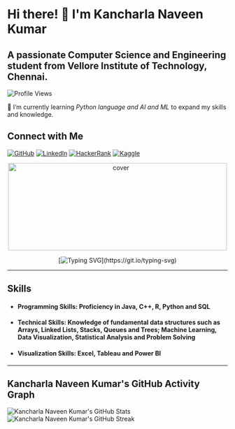 # Hi there! 👋 I'm Kancharla Naveen Kumar

## A passionate Computer Science and Engineering student from Vellore Institute of Technology, Chennai.

![Profile Views](https://komarev.com/ghpvc/?username=NAVEENDATAANALYST&color=blueviolet)

🌱 I’m currently learning *Python language and AI and ML* to expand my skills and knowledge.

## Connect with Me
[![GitHub](https://img.shields.io/badge/GitHub-Naveen-blue?logo=github&style=flat-square&logoColor=white)](https://github.com/NAVEENDATAANALYST)
[![LinkedIn](https://img.shields.io/badge/LinkedIn-Naveen-blue?logo=linkedin&style=flat-square&logoColor=white)](https://www.linkedin.com/in/kancharla-naveen-kumar-161a04238)
[![HackerRank](https://img.shields.io/badge/HackerRank-Naveen-green?logo=hackerrank&style=flat-square&logoColor=white)](https://www.hackerrank.com/kancharla_navee1?hr_r=1)
[![Kaggle](https://img.shields.io/badge/Kaggle-Naveen-orange?logo=kaggle&style=flat-square&logoColor=white)](https://www.kaggle.com/naveenkumar20bps1137)
<div align="center">
<img width="500" height="200" src="https://miro.medium.com/max/1444/1*Z5-lWkyzcRB5ahgm9qyxvg.png" alt="cover" />
</div>

<div align="center">
  
[![Typing SVG](https://readme-typing-svg.herokuapp.com?size=30&width=1000&lines=Welcome+To+Kancharla+Naveen+Kumar's+GitHub+Profile!)](https://git.io/typing-svg)
 
</div>
<hr>


## Skills
- #### Programming Skills: Proficiency in Java, C++, R, Python and SQL
- #### Technical Skills: Knowledge of fundamental data structures such as Arrays, Linked Lists, Stacks, Queues and Trees; Machine Learning, Data Visualization, Statistical Analysis and Problem Solving
- #### Visualization Skills: Excel, Tableau and Power BI

---

## Kancharla Naveen Kumar's GitHub Activity Graph

![Kancharla Naveen Kumar's GitHub Stats](https://github-readme-stats.vercel.app/api?username=NAVEENDATAANALYST&show_icons=true&theme=radical)             ![Kancharla Naveen Kumar's GitHub Streak](https://github-readme-streak-stats.herokuapp.com/?user=NAVEENDATAANALYST&theme=radical)
